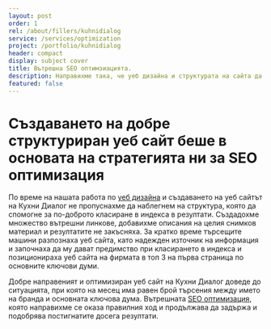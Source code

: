 ```yaml
---
layout: post
order: 1
rel: /about/fillers/kuhnidialog
service: /services/optimization
project: /portfolio/kuhnidialog
header: compact
display: subject cover
title: Вътрешна SEO оптимзиацията.
description: Направихме така, че уеб дизайна и структурата на сайта да отговарят на всички изисквания за по-добре индексиране то търсачките
featured: false
---
```

# Създаването на добре структуриран уеб сайт беше в основата на стратегията ни за SEO оптимизация

По време на нашата работа по [уеб дизайна](./../../маркетинг/уеб-дизайн.html) и създаването на уеб сайтът на Кухни Диалог не пропуснахме да наблегнем на структура, която да спомогне за по-доброто класиране в индекса в резултати. Създадохме множество вътрешни линкове, добавихме описания на целия снимков материал и резултатите не закъсняха. За кратко време търсещите машини разпознаха уеб сайта, като надежден източник на информация и започнаха да му дават предимство при класирането в индекса и позиционираха уеб сайта на фирмата в топ 3 на първа страница по основните ключови думи. 

Добре направеният и оптимизиран уеб сайт на Кухни Диалог доведе до ситуацията, при която на месец има равен брой търсения между името на бранда и основната ключова дума. Вътрешната [SEO оптимизация](./../../маркетинг/оптимизация.html), която направихме се оказа правилния ход и продължава да задържа и подобрява постигнатите досега резултати.